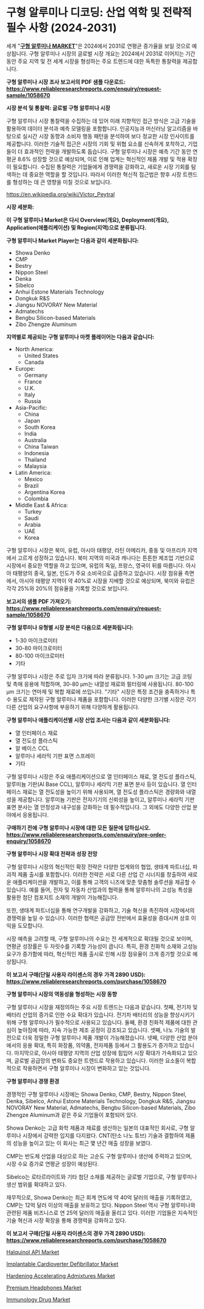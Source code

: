 <p><h1>구형 알루미나 디코딩: 산업 역학 및 전략적 필수 사항 (2024-2031)</h1></p><p>세계 "<strong><a href="https://www.reliableresearchreports.com/spherical-alumina-r1058670?utm_campaign=106&utm_medium=8&utm_source=Github&utm_content=ia&utm_term=18112024&utm_id=spherical-alumina">구형 알루미나 MARKET</a></strong>"은 2024에서 2031로 연평균 증가율을 보일 것으로 예상됩니다. 구형 알루미나 시장의 글로벌 시장 개요는 2024에서 2031로 이어지는 기간 동안 주요 지역 및 전 세계 시장을 형성하는 주요 트렌드에 대한 독특한 통찰력을 제공합니다.</p>
<p><strong>구형 알루미나 시장 조사 보고서의 PDF 샘플 다운로드: <a href="https://www.reliableresearchreports.com/enquiry/request-sample/1058670?utm_campaign=106&utm_medium=8&utm_source=Github&utm_content=ia&utm_term=18112024&utm_id=spherical-alumina">https://www.reliableresearchreports.com/enquiry/request-sample/1058670</a></strong></p>
<p><strong>시장 분석 및 통찰력: 글로벌 구형 알루미나 시장</strong></p>
<p><p>구형 알루미나 시장 통찰력을 수집하는 데 있어 미래 지향적인 접근 방식은 고급 기술을 활용하여 데이터 분석과 예측 모델링을 포함합니다. 인공지능과 머신러닝 알고리즘을 바탕으로 실시간 시장 동향과 소비자 행동 패턴을 분석하여 보다 정교한 시장 인사이트를 제공합니다. 이러한 기술적 접근은 시장의 기회 및 위협 요소를 신속하게 포착하고, 기업들이 더 효과적인 전략을 개발하도록 돕습니다. 구형 알루미나 시장은 예측 기간 동안 연평균 8.6% 성장할 것으로 예상되며, 이로 인해 업계는 혁신적인 제품 개발 및 적용 확장이 필요합니다. 수집된 통찰력은 기업들에게 경쟁력을 강화하고, 새로운 시장 기회를 탐색하는 데 중요한 역할을 할 것입니다. 따라서 이러한 혁신적 접근법은 향후 시장 트렌드를 형성하는 데 큰 영향을 미칠 것으로 보입니다.</p></p>
<p><a href="%7CAUTHORITHY_DOMAIN_URL%7C?utm_campaign=106&utm_medium=8&utm_source=Github&utm_content=ia&utm_term=18112024&utm_id=spherical-alumina">https://en.wikipedia.org/wiki/Victor_Peytral</a></p>
<p><strong>시장 세분화:</strong></p>
<p><strong>이 구형 알루미나 Market은 다시 Overview(개요), Deployment(개요), Application(애플리케이션) 및 Region(지역)으로 분류됩니다.</strong></p>
<p><strong>구형 알루미나 Market Player는 다음과 같이 세분화됩니다:</strong></p>
<p><ul><li>Showa Denko</li><li>CMP</li><li>Bestry</li><li>Nippon Steel</li><li>Denka</li><li>Sibelco</li><li>Anhui Estone Materials Technology</li><li>Dongkuk R&S</li><li>Jiangsu NOVORAY New Material</li><li>Admatechs</li><li>Bengbu Silicon-based Materials</li><li>Zibo Zhengze Aluminum</li></ul></p>
<p><strong>지역별로 제공되는 구형 알루미나 마켓 플레이어는 다음과 같습니다:</strong></p>
<p><ul>
    <li>
        North America:
        <ul>
            <li>United States</li>
            <li>Canada</li>
        </ul>
    </li>
    <li>
        Europe:
        <ul>
            <li>Germany</li>
            <li>France</li>
            <li>U.K.</li>
            <li>Italy</li>
            <li>Russia</li>
        </ul>
    </li>
    <li>
        Asia-Pacific:
        <ul>
            <li>China</li>
            <li>Japan</li>
            <li>South Korea</li>
            <li>India</li>
            <li>Australia</li>
            <li>China Taiwan</li>
            <li>Indonesia</li>
            <li>Thailand</li>
            <li>Malaysia</li>
        </ul>
    </li>
    <li>
        Latin America:
        <ul>
            <li>Mexico</li>
            <li>Brazil</li>
            <li>Argentina Korea</li>
            <li>Colombia</li>
        </ul>
    </li>
    <li>
        Middle East & Africa:
        <ul>
            <li>Turkey</li>
            <li>Saudi</li>
            <li>Arabia</li>
            <li>UAE</li>
            <li>Korea</li>
        </ul>
    </li>
    </ul></p>
<p><p>구형 알루미나 시장은 북미, 유럽, 아시아 태평양, 라틴 아메리카, 중동 및 아프리카 지역에서 고르게 성장하고 있습니다. 북미 지역의 미국과 캐나다는 튼튼한 제조업 기반으로 시장에서 중요한 역할을 하고 있으며, 유럽의 독일, 프랑스, 영국이 뒤를 따릅니다. 아시아 태평양의 중국, 일본, 인도가 주요 소비국으로 급증하고 있습니다. 시장 점유율 측면에서, 아시아 태평양 지역이 약 40%로 시장을 지배할 것으로 예상되며, 북미와 유럽은 각각 25%와 20%의 점유율을 기록할 것으로 보입니다.</p></p>
<p><strong>보고서의 샘플 PDF 가져오기: <a href="https://www.reliableresearchreports.com/enquiry/request-sample/1058670?utm_campaign=106&utm_medium=8&utm_source=Github&utm_content=ia&utm_term=18112024&utm_id=spherical-alumina">https://www.reliableresearchreports.com/enquiry/request-sample/1058670</a></strong></p>
<p><strong>구형 알루미나 유형별 시장 분석은 다음으로 세분화됩니다:</strong></p>
<p><ul><li>1-30 마이크로미터</li><li>30-80 마이크로미터</li><li>80-100 마이크로미터</li><li>기타</li></ul></p>
<p><p>구형 알루미나 시장은 주로 입자 크기에 따라 분류됩니다. 1-30 μm 크기는 고급 코팅 및 촉매 응용에 적합하며, 30-80 μm는 내열성 재료와 필터링에 사용됩니다. 80-100 μm 크기는 연마제 및 복합 재료에 쓰입니다. "기타" 시장은 특정 조건을 충족하거나 특수 용도로 제작된 구형 알루미나 제품을 포함합니다. 이러한 다양한 크기별 시장은 각기 다른 산업의 요구사항에 부응하기 위해 다양하게 활용됩니다.</p></p>
<p><strong>구형 알루미나 애플리케이션별 시장 산업 조사는 다음과 같이 세분화됩니다:</strong></p>
<p><ul><li>열 인터페이스 재료</li><li>열 전도성 플라스틱</li><li>알 베이스 CCL</li><li>알루미나 세라믹 기판 표면 스프레이</li><li>기타</li></ul></p>
<p><p>구형 알루미나 시장은 주요 애플리케이션으로 열 인터페이스 재료, 열 전도성 플라스틱, 알루미늄 기판(Al Base CCL), 알루미나 세라믹 기판 표면 분사 등이 있습니다. 열 인터페이스 재료는 열 전도성을 높이기 위해 사용되며, 열 전도성 플라스틱은 경량화와 내열성을 제공합니다. 알루미늄 기판은 전자기기의 신뢰성을 높이고, 알루미나 세라믹 기판 표면 분사는 열 안정성과 내구성을 강화하는 데 필수적입니다. 그 외에도 다양한 산업 분야에서 응용됩니다.</p></p>
<p><strong>구매하기 전에 구형 알루미나 시장에 대한 모든 질문에 답하십시오. <a href="https://www.reliableresearchreports.com/enquiry/pre-order-enquiry/1058670?utm_campaign=106&utm_medium=8&utm_source=Github&utm_content=ia&utm_term=18112024&utm_id=spherical-alumina">https://www.reliableresearchreports.com/enquiry/pre-order-enquiry/1058670</a></strong></p>
<p><strong>구형 알루미나 시장 확대 전략과 성장 전망</strong></p>
<p><p>구형 알루미나 시장의 혁신적인 확장 전략은 다양한 업계와의 협업, 생태계 파트너십, 파괴적 제품 출시를 포함합니다. 이러한 전략은 서로 다른 산업 간 시너지를 창출하여 새로운 애플리케이션을 개발하고, 이를 통해 고객의 니즈에 맞춘 맞춤형 솔루션을 제공할 수 있습니다. 예를 들어, 전자 및 자동차 산업과의 협력을 통해 알루미나의 고성능 특성을 활용한 첨단 컴포지트 소재의 개발이 가능해집니다. </p><p>또한, 생태계 파트너십을 통해 연구개발을 강화하고, 기술 혁신을 촉진하여 시장에서의 경쟁력을 높일 수 있습니다. 이러한 협력은 공급망 전반에서 효율성을 증대시켜 상호 이익을 도모합니다. </p><p>시장 예측을 고려할 때, 구형 알루미나의 수요는 전 세계적으로 확대될 것으로 보이며, 연평균 성장률은 두 자릿수를 기록할 가능성이 큽니다. 특히, 환경 친화적 소재와 고성능 요구가 증가함에 따라, 혁신적인 제품 출시로 인해 시장 점유율이 크게 증가할 것으로 예상됩니다.</p></p>
<p><strong>이 보고서 구매(단일 사용자 라이센스의 경우 가격 2890 USD): <a href="https://www.reliableresearchreports.com/purchase/1058670?utm_campaign=106&utm_medium=8&utm_source=Github&utm_content=ia&utm_term=18112024&utm_id=spherical-alumina">https://www.reliableresearchreports.com/purchase/1058670</a></strong></p>
<p><strong>구형 알루미나 시장의 역동성을 형성하는 시장 동향</strong></p>
<p><p>구형 알루미나 시장을 재정의하는 주요 시장 트렌드는 다음과 같습니다. 첫째, 전기차 및 배터리 산업의 증가로 인한 수요 확대가 있습니다. 전기차 배터리의 성능을 향상시키기 위해 구형 알루미나가 필수적으로 사용되고 있습니다. 둘째, 환경 친화적 제품에 대한 관심이 높아짐에 따라, 지속 가능한 제조 공정이 강조되고 있습니다. 셋째, 나노 기술의 발전으로 더욱 정밀한 구형 알루미나 제품 개발이 가능해졌습니다. 넷째, 다양한 산업 분야에서의 응용 확대, 특히 화장품, 의약품, 전자제품 등에서 그 활용도가 증가하고 있습니다. 마지막으로, 아시아 태평양 지역의 산업 성장에 힘입어 시장 확대가 가속화되고 있으며, 글로벌 공급망의 변화도 중요한 트렌드로 작용하고 있습니다. 이러한 요소들이 복합적으로 작용하면서 구형 알루미나 시장이 변화하고 있는 것입니다.</p></p>
<p><strong>구형 알루미나 경쟁 환경</strong></p>
<p><p>경쟁적인 구형 알루미나 시장에는 Showa Denko, CMP, Bestry, Nippon Steel, Denka, Sibelco, Anhui Estone Materials Technology, Dongkuk R&S, Jiangsu NOVORAY New Material, Admatechs, Bengbu Silicon-based Materials, Zibo Zhengze Aluminum과 같은 주요 기업들이 포함되어 있다. </p><p>Showa Denko는 고급 화학 제품과 재료를 생산하는 일본의 대표적인 회사로, 구형 알루미나 시장에서 강력한 입지를 다지왔다. CNT(탄소 나노 튜브) 기술과 결합하여 제품의 성능을 높이고 있는 이 회사는 최근 몇 년간 매출 성장을 보였다. </p><p>CMP는 반도체 산업을 대상으로 하는 고순도 구형 알루미나 생산에 주력하고 있으며, 시장 수요 증가로 연평균 성장이 예상된다. </p><p>Sibelco는 로타르라이트와 기타 첨단 소재를 제공하는 글로벌 기업으로, 구형 알루미나 생산 범위를 확대하고 있다. </p><p>재무적으로, Showa Denko는 최근 회계 연도에 약 40억 달러의 매출을 기록하였고, CMP는 12억 달러 이상의 매출을 보유하고 있다. Nippon Steel 역시 구형 알루미나와 관련된 제품 비즈니스로 연 25억 달러의 매출을 올리고 있다. 이러한 기업들은 지속적인 기술 혁신과 시장 확장을 통해 경쟁력을 강화하고 있다.</p></p>
<p><strong>이 보고서 구매(단일 사용자 라이센스의 경우 가격 2890 USD): <a href="https://www.reliableresearchreports.com/purchase/1058670?utm_campaign=106&utm_medium=8&utm_source=Github&utm_content=ia&utm_term=18112024&utm_id=spherical-alumina">https://www.reliableresearchreports.com/purchase/1058670</a></strong></p>
<p><p><a href="https://github.com/nathandecarvalho/Market-Research-Report-List-5/blob/main/halquinol-api-market.md?utm_campaign=106&utm_medium=8&utm_source=Github&utm_content=ia&utm_term=18112024&utm_id=spherical-alumina">Halquinol API Market</a></p><p><a href="https://issuu.com/reportprime-2/docs/implantable-cardioverter-defibrilla_4d62376ac7074e?utm_campaign=106&utm_medium=8&utm_source=Github&utm_content=ia&utm_term=18112024&utm_id=spherical-alumina">Implantable Cardioverter Defibrillator Market</a></p><p><a href="https://github.com/julyju69/Market-Research-Report-List-5/blob/main/hardening-accelerating-admixtures-market.md?utm_campaign=106&utm_medium=8&utm_source=Github&utm_content=ia&utm_term=18112024&utm_id=spherical-alumina">Hardening Accelerating Admixtures Market</a></p><p><a href="https://www.linkedin.com/pulse/global-perspectives-premium-headphones-market-trends-forecast-h8kve?utm_campaign=106&utm_medium=8&utm_source=Github&utm_content=ia&utm_term=18112024&utm_id=spherical-alumina">Premium Headphones Market</a></p><p><a href="https://issuu.com/reportprime-2/docs/immunology-drug-market-size-2030.pp_515ba0bdea3744?utm_campaign=106&utm_medium=8&utm_source=Github&utm_content=ia&utm_term=18112024&utm_id=spherical-alumina">Immunology Drug Market</a></p></p>